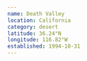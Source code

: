 ```yaml
---
name: Death Valley
location: California
category: desert
latitude: 36.24°N
longitude: 116.82°W
established: 1994-10-31
---
```

